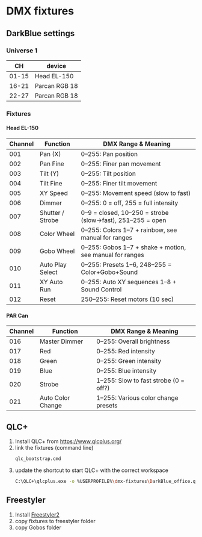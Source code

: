 # DMX fixtures

## DarkBlue settings

### Universe 1
|CH   | device         |
|-----|----------------|
|01-15| Head EL-150    |
|16-21| Parcan RGB 18  |
|22-27| Parcan RGB 18  |


### Fixtures

#### Head EL-150
| Channel | Function         | DMX Range & Meaning                                       |
| ------- | ---------------- | --------------------------------------------------------- |
| 001     | Pan (X)          | 0–255: Pan position                                       |
| 002     | Pan Fine         | 0–255: Finer pan movement                                 |
| 003     | Tilt (Y)         | 0–255: Tilt position                                      |
| 004     | Tilt Fine        | 0–255: Finer tilt movement                                |
| 005     | XY Speed         | 0–255: Movement speed (slow to fast)                      |
| 006     | Dimmer           | 0–255: 0 = off, 255 = full intensity                      |
| 007     | Shutter / Strobe | 0–9 = closed, 10–250 = strobe (slow→fast), 251–255 = open |
| 008     | Color Wheel      | 0–255: Colors 1–7 + rainbow, see manual for ranges        |
| 009     | Gobo Wheel       | 0–255: Gobos 1–7 + shake + motion, see manual for ranges  |
| 010     | Auto Play Select | 0–255: Presets 1–6, 248–255 = Color+Gobo+Sound            |
| 011     | XY Auto Run      | 0–255: Auto XY sequences 1–8 + Sound Control              |
| 012     | Reset            | 250–255: Reset motors (10 sec)                            |

#### PAR Can

| Channel | Function          | DMX Range & Meaning                   |
| ------- | ----------------- | ------------------------------------- |
| 016     | Master Dimmer     | 0–255: Overall brightness             |
| 017     | Red               | 0–255: Red intensity                  |
| 018     | Green             | 0–255: Green intensity                |
| 019     | Blue              | 0–255: Blue intensity                 |
| 020     | Strobe            | 1–255: Slow to fast strobe (0 = off?) |
| 021     | Auto Color Change | 1–255: Various color change presets   |


## QLC+

1. Install QLC+ from https://www.qlcplus.org/
2. link the fixtures (command line)
    ```bash
    qlc_bootstrap.cmd
    ```
3. update the shortcut to start QLC+ with the correct workspace
    ```bash
    C:\QLC+\qlcplus.exe -o %USERPROFILE%\dmx-fixtures\DarkBlue_office.qxw
    ```
## Freestyler

1. Install [Freestyler2](https://www.freestylerdmx.be/)
2. copy fixtures to freestyler folder
3. copy Gobos folder
